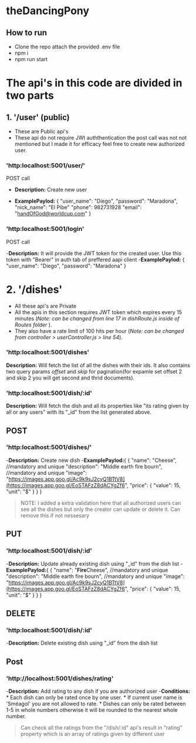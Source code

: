 # theDancingPony

## How to run
- Clone the repo attach the provided .env file 
- npm i
- npm run start

# The api's in this code are divided in two parts

## 1. '/user' (public)

- These are Public api's
- These api do not require JWt auththentication the post call was not not mentioned but I made it for efficacy feel free to create new authorized user.

### 'http:localhost:5001/user/'  

POST call

- **Description:** Create new user
* **ExamplePaylod:**
{
  "user_name": "Diego",
  "password": "Maradona",
  "nick_name": "El Pibe"
  "phone": 982731928
  "email": "handOfGod@worldcup.com"
}

### 'http:localhost:5001/login'  

POST call

-**Description:** It will provide the JWT token for the created user. Use this token with "Bearer" in auth tab of preffered aapi client 
-**ExamplePaylod:**
{
  "user_name": "Diego",
  "password": "Maradona"
}

# 2. '/dishes' 

- All these api's are Private
- All the apis in this section requires JWT token which expires every 15 minutes (*Note: can be changed from line 17 in dishRoute.js inside of Routes folder* ). 
- They also have a rate limit of 100 hits per hour (*Note: can be changed from controller > userController.js > line 54*).

### 'http:localhost:5001/dishes'  

**Description:** Will fetch the list of all the dishes with their ids. It also contains two query params *offset* and *skip* for pagination(for expamle set offset 2 and skip 2 you will get second and thrid documents).

### 'http:localhost:5001/dish/:id'  

**Description:** Will fetch the dish and all its properties like "its rating given by all or any users" with its "_id" from the list generated above.

## POST
### 'http:localhost:5001/dishes/'  

-**Description:** Create new dish
-**ExamplePaylod:**{
{
  "name": "Cheese", //mandatory and unique
  "description": "Middle earth fire bourn", //mandatory and unique
  "image": "https://images.app.goo.gl/Ac9k9sJ2cyQ1BTtV8](https://images.app.goo.gl/EoSTAFzZ8dACYgZf6",
  "price": {
    "value": 15,
    "unit": "$"
  }
}
}

>NOTE: I added a extra validation here that all authorized users can see all the dishes but only the creator can update or delete it. Can remove this if not nessesary

## PUT
### 'http:localhost:5001/dish/:id'  

-**Description:** Update already existing dish using "_id" from the dish list
-**ExamplePaylod:**{
{
  "name": "**Fire**Cheese", //mandatory and unique
  "description": "Middle earth fire bourn", //mandatory and unique
  "image": "https://images.app.goo.gl/Ac9k9sJ2cyQ1BTtV8](https://images.app.goo.gl/EoSTAFzZ8dACYgZf6",
  "price": {
    "value": 15,
    "unit": "$"
  }
}
}

## DELETE
### 'http:localhost:5001/dish/:id'  

-**Description:** Delete existing dish using "_id" from the dish list

## Post
### 'http://localhost:5001/dishes/rating'

-**Description:** Add rating to any dish if you are authorized user 
-**Conditions:** 
    * Each dish can only be rated once by one user.
    * If current user name is 'Sméagol' you are not allowed to rate.
    * Dishes can only be rated between 1-5 in whole numbers otherwise it will be rounded to the nearest whole number.
> Can check all the ratings from the "/dish/:id" api's result in "rating" property which is an array of ratings given by different user



